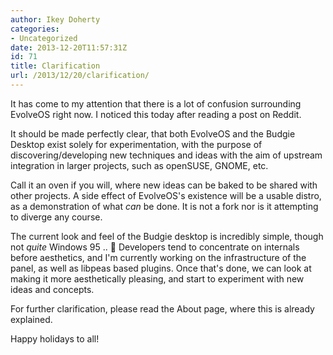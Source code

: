 ```yaml
---
author: Ikey Doherty
categories:
- Uncategorized
date: 2013-12-20T11:57:31Z
id: 71
title: Clarification
url: /2013/12/20/clarification/
---
```


It has come to my attention that there is a lot of confusion surrounding EvolveOS right now. I noticed this today after reading a post on Reddit.

It should be made perfectly clear, that both EvolveOS and the Budgie Desktop exist solely for experimentation, with the purpose of discovering/developing new techniques 
and ideas with the aim of upstream integration in larger projects, such as openSUSE, GNOME, etc.

Call it an oven if you will, where new ideas can be baked to be shared with other projects. A side effect of EvolveOS's existence will be a usable distro, as a demonstration of 
what *can* be done. It is not a fork nor is it attempting to diverge any course.

The current look and feel of the Budgie desktop is incredibly simple, though not *quite* Windows 95 .. 🙂 Developers tend to concentrate on internals before aesthetics, and 
I'm currently working on the infrastructure of the panel, as well as libpeas based plugins. Once that's done, we can look at making it more aesthetically pleasing, and start to 
experiment with new ideas and concepts.

For further clarification, please read the About page, where this is already explained.

Happy holidays to all!